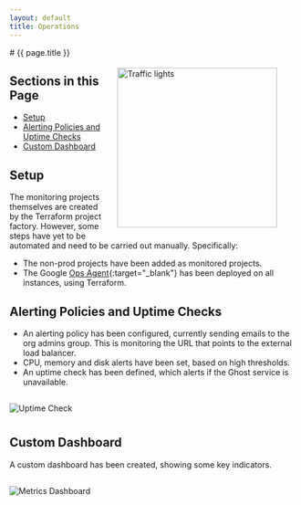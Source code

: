```yaml
---
layout: default
title: Operations
---
```

<img src="{{'/assets/images/traffic-lights.jpg' | relative_url }}" alt="Traffic lights" style="margin:35px 35px 10px 15px; float: right; width:280px" />
# {{ page.title }}

## Sections in this Page

- [Setup](#setup)
- [Alerting Policies and Uptime Checks](#custom-dashboard)
- [Custom Dashboard](#custom-dashboard)

## Setup

The monitoring projects themselves are created by the Terraform project factory. However, some steps have yet to be automated and need to be carried out manually.  Specifically:

- The non-prod projects have been added as monitored projects.
- The Google [Ops Agent](https://cloud.google.com/blog/products/operations/ops-agent-now-ga-and-it-includes-opentelemetry){:target="_blank"} has been deployed on all instances, using Terraform.

## Alerting Policies and Uptime Checks

- An alerting policy has been configured, currently sending emails to the org admins group. This is monitoring the URL that points to the external load balancer.
- CPU, memory and disk alerts have been set, based on high thresholds.
- An uptime check has been defined, which alerts if the Ghost service is unavailable.

<img src="{{'/assets/images/uptime-check.jpg' | relative_url }}" alt="Uptime Check" style="margin:15px 0px 10px 0px" />

## Custom Dashboard

A custom dashboard has been created, showing some key indicators.

<img src="{{'/assets/images/metrics-dashboard.jpg' | relative_url }}" alt="Metrics Dashboard" style="margin:15px 0px 10px 0px" />


